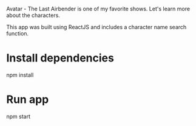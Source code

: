 Avatar - The Last Airbender is one of my favorite shows. Let's learn more about the characters.

This app was built using ReactJS and includes a character name search function.

# Install dependencies
npm install

# Run app
npm start
